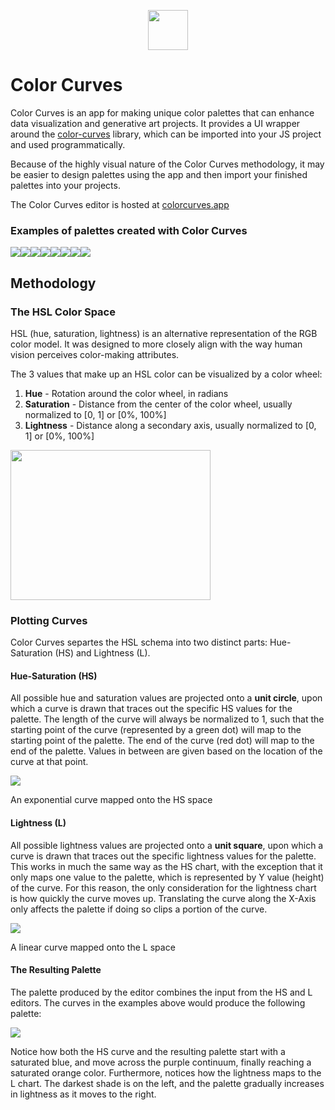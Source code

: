 <p align="center">
<img src="https://github.com/mracette/color-curves-app/blob/master/src/img/logo192.png" align="center" width="64px" height="64px">
<p>

# Color Curves

Color Curves is an app for making unique color palettes that can enhance data visualization and generative art projects. It provides a UI wrapper around the [color-curves](https://github.com/facebook/create-react-app) library, which can be imported into your JS project and used programmatically.

Because of the highly visual nature of the Color Curves methodology, it may be easier to design palettes using the app and then import your finished palettes into your projects. 

The Color Curves editor is hosted at [colorcurves.app](https://colorcurves.app)

### Examples of palettes created with Color Curves

<img src="https://github.com/mracette/color-curves-app/blob/master/assets/beyond-belief-continuous.png"><img src="https://github.com/mracette/color-curves-app/blob/master/assets/beyond-belief-discrete.png"><img src="https://github.com/mracette/color-curves-app/blob/master/assets/goldfish-deluxe-continuous.png"><img src="https://github.com/mracette/color-curves-app/blob/master/assets/goldfish-deluxe-discrete.png"><img src="https://github.com/mracette/color-curves-app/blob/master/assets/trix-sky-continuous.png"><img src="https://github.com/mracette/color-curves-app/blob/master/assets/trix-sky-discrete.png"><img src="https://github.com/mracette/color-curves-app/blob/master/assets/warm-magma-continuous.png"><img src="https://github.com/mracette/color-curves-app/blob/master/assets/warm-magma-discrete.png">

## Methodology

### The HSL Color Space

HSL (hue, saturation, lightness) is an alternative representation of the RGB color model. It was designed to more closely align with the way human vision perceives color-making attributes.

The 3 values that make up an HSL color can be visualized by a color wheel:
1. **Hue** - Rotation around the color wheel, in radians
2. **Saturation** - Distance from the center of the color wheel, usually normalized to [0, 1] or [0%, 100%]
3. **Lightness** - Distance along a secondary axis, usually normalized to [0, 1] or [0%, 100%]

<img src="https://github.com/mracette/color-curves-app/blob/master/assets/hsl-diagram.png" width="320px" height="240px">

### Plotting Curves

Color Curves separtes the HSL schema into two distinct parts: Hue-Saturation (HS) and Lightness (L).

#### Hue-Saturation (HS)

All possible hue and saturation values are projected onto a **unit circle**, upon which a curve is drawn that traces out the specific HS values for the palette. The length of the curve will always be normalized to 1, such that the starting point of the curve (represented by a green dot) will map to the starting point of the palette. The end of the curve (red dot) will map to the end of the palette. Values in between are given based on the location of the curve at that point.

<img src="https://github.com/mracette/color-curves-app/blob/master/assets/hs-chart.png">  

An exponential curve mapped onto the HS space

#### Lightness (L)

All possible lightness values are projected onto a **unit square**, upon which a curve is drawn that traces out the specific lightness values for the palette. This works in much the same way as the HS chart, with the exception that it only maps one value to the palette, which is represented by Y value (height) of the curve. For this reason, the only consideration for the lightness chart is how quickly the curve moves up. Translating the curve along the X-Axis only affects the palette if doing so clips a portion of the curve.

<img src="https://github.com/mracette/color-curves-app/blob/master/assets/l-chart.png">

A linear curve mapped onto the L space

#### The Resulting Palette

The palette produced by the editor combines the input from the HS and L editors. The curves in the examples above would produce the following palette:

<img src="https://github.com/mracette/color-curves-app/blob/master/assets/example-palette.png">

Notice how both the HS curve and the resulting palette start with a saturated blue, and move across the purple continuum, finally reaching a saturated orange color. Furthermore, notices how the lightness maps to the L chart. The darkest shade is on the left, and the palette gradually increases in lightness as it moves to the right. 
